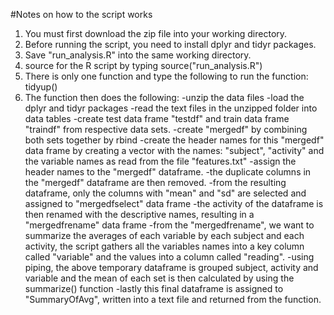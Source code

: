 #Notes on how to the script works
1. You must first download the zip file into your working directory.
2. Before running the script, you need to install dplyr and tidyr packages.
3. Save "run_analysis.R" into the same working directory.
4. source for the R script by typing
	source("run_analysis.R")
5. There is only one function and type the following to run the function:
	tidyup()
6. The function then does the following:
	-unzip the data files
	-load the dplyr and tidyr packages
	-read the text files in the unzipped folder into data tables
	-create test data frame "testdf" and train data frame "traindf" from respective data sets.
	-create "mergedf" by combining both sets together by rbind
	-create the header names for this "mergedf" data frame by creating a vector with the names:
		"subject", "activity" and the variable names as read from the file "features.txt"
	-assign the header names to the "mergedf" dataframe.
	-the duplicate columns in the "mergedf" dataframe are then removed.
	-from the resulting dataframe, only the columns with "mean" and "sd" are selected and assigned to "mergedfselect" data frame
	-the activity of the dataframe is then renamed with the descriptive names, resulting in a "mergedfrename" data frame
	-from the "mergedfrename", we want to summarize the averages of each variable by each subject and each activity, the script gathers all the variables names into a key column called "variable" and the values into a column called "reading".
	-using piping, the above temporary dataframe is grouped subject, activity and variable and the mean of each  set is then calculated by using the summarize() function
	-lastly this final dataframe is assigned to "SummaryOfAvg", written into a text file and returned from the function.

